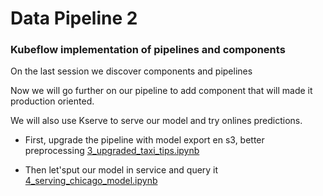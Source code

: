 # Data Pipeline 2

### Kubeflow implementation of pipelines and components

On the last session we discover components and pipelines

Now we will go further on our pipeline to add component that will made it production oriented.

We will also use Kserve to serve our model and try onlines predictions.


- First, upgrade the pipeline with model export en s3, better preprocessing [3_upgraded_taxi_tips.ipynb](3_upgraded_taxi_tips.ipynb)

- Then let'sput our model in service and query it [4_serving_chicago_model.ipynb](4_serving_chicago_model.ipynb)



